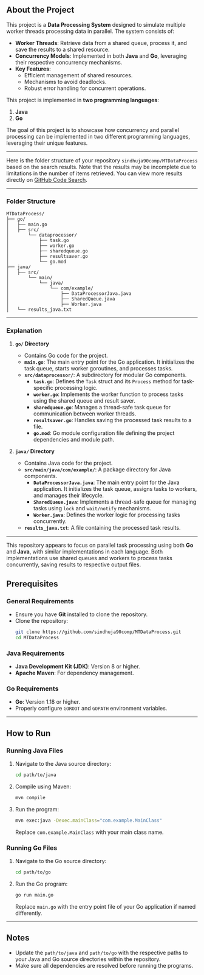 ## About the Project
This project is a **Data Processing System** designed to simulate multiple worker threads processing data in parallel. The system consists of:
- **Worker Threads**: Retrieve data from a shared queue, process it, and save the results to a shared resource.
- **Concurrency Models**: Implemented in both **Java** and **Go**, leveraging their respective concurrency mechanisms.
- **Key Features**:
  - Efficient management of shared resources.
  - Mechanisms to avoid deadlocks.
  - Robust error handling for concurrent operations.

This project is implemented in **two programming languages**:
1. **Java**
2. **Go**

The goal of this project is to showcase how concurrency and parallel processing can be implemented in two different programming languages, leveraging their unique features.

---
Here is the folder structure of your repository `sindhuja90comp/MTDataProcess` based on the search results. Note that the results may be incomplete due to limitations in the number of items retrieved. You can view more results directly on [GitHub Code Search](https://github.com/sindhuja90comp/MTDataProcess).

---

### **Folder Structure**
```
MTDataProcess/
├── go/
│   ├── main.go
│   ├── src/
│       └── dataprocessor/
│           ├── task.go
│           ├── worker.go
│           ├── sharedqueue.go
│           ├── resultsaver.go
│           └── go.mod
├── java/
│   ├── src/
│       └── main/
│           └── java/
│               └── com/example/
│                   ├── DataProcessorJava.java
│                   ├── SharedQueue.java
│                   ├── Worker.java
│   └── results_java.txt
```

---

### **Explanation**
1. **`go/` Directory**
   - Contains Go code for the project.
   - **`main.go`**: The main entry point for the Go application. It initializes the task queue, starts worker goroutines, and processes tasks.
   - **`src/dataprocessor/`**: A subdirectory for modular Go components.
     - **`task.go`**: Defines the `Task` struct and its `Process` method for task-specific processing logic.
     - **`worker.go`**: Implements the worker function to process tasks using the shared queue and result saver.
     - **`sharedqueue.go`**: Manages a thread-safe task queue for communication between worker threads.
     - **`resultsaver.go`**: Handles saving the processed task results to a file.
     - **`go.mod`**: Go module configuration file defining the project dependencies and module path.

2. **`java/` Directory**
   - Contains Java code for the project.
   - **`src/main/java/com/example/`**: A package directory for Java components.
     - **`DataProcessorJava.java`**: The main entry point for the Java application. It initializes the task queue, assigns tasks to workers, and manages their lifecycle.
     - **`SharedQueue.java`**: Implements a thread-safe queue for managing tasks using `lock` and `wait/notify` mechanisms.
     - **`Worker.java`**: Defines the worker logic for processing tasks concurrently.
   - **`results_java.txt`**: A file containing the processed task results.

---

This repository appears to focus on parallel task processing using both **Go** and **Java**, with similar implementations in each language. Both implementations use shared queues and workers to process tasks concurrently, saving results to respective output files.

## Prerequisites

### General Requirements
- Ensure you have **Git** installed to clone the repository.
- Clone the repository:
  ```bash
  git clone https://github.com/sindhuja90comp/MTDataProcess.git
  cd MTDataProcess
  ```

### Java Requirements
- **Java Development Kit (JDK)**: Version 8 or higher.
- **Apache Maven**: For dependency management.

### Go Requirements
- **Go**: Version 1.18 or higher.
- Properly configure `GOROOT` and `GOPATH` environment variables.

---

## How to Run

### Running Java Files
1. Navigate to the Java source directory:
   ```bash
   cd path/to/java
   ```
2. Compile using Maven:
   ```bash
   mvn compile
   ```
3. Run the program:
   ```bash
   mvn exec:java -Dexec.mainClass="com.example.MainClass"
   ```
   Replace `com.example.MainClass` with your main class name.

### Running Go Files
1. Navigate to the Go source directory:
   ```bash
   cd path/to/go
   ```
2. Run the Go program:
   ```bash
   go run main.go
   ```
   Replace `main.go` with the entry point file of your Go application if named differently.

---

## Notes
- Update the `path/to/java` and `path/to/go` with the respective paths to your Java and Go source directories within the repository.
- Make sure all dependencies are resolved before running the programs.

